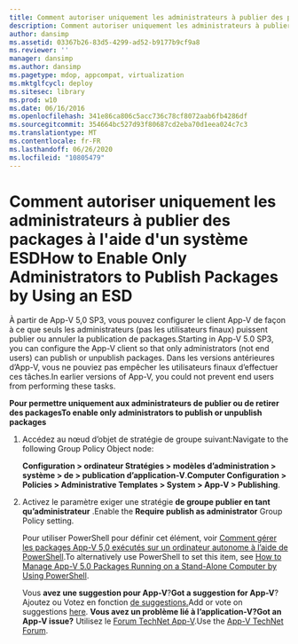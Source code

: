 ```yaml
---
title: Comment autoriser uniquement les administrateurs à publier des packages à l'aide d'un système ESD
description: Comment autoriser uniquement les administrateurs à publier des packages à l'aide d'un système ESD
author: dansimp
ms.assetid: 03367b26-83d5-4299-ad52-b9177b9cf9a8
ms.reviewer: ''
manager: dansimp
ms.author: dansimp
ms.pagetype: mdop, appcompat, virtualization
ms.mktglfcycl: deploy
ms.sitesec: library
ms.prod: w10
ms.date: 06/16/2016
ms.openlocfilehash: 341e86ca806c5acc736c78cf8072aab6fb4286df
ms.sourcegitcommit: 354664bc527d93f80687cd2eba70d1eea024c7c3
ms.translationtype: MT
ms.contentlocale: fr-FR
ms.lasthandoff: 06/26/2020
ms.locfileid: "10805479"
---
```

# <span data-ttu-id="35865-103">Comment autoriser uniquement les administrateurs à publier des packages à l'aide d'un système ESD</span><span class="sxs-lookup"><span data-stu-id="35865-103">How to Enable Only Administrators to Publish Packages by Using an ESD</span></span>


<span data-ttu-id="35865-104">À partir de App-V 5,0 SP3, vous pouvez configurer le client App-V de façon à ce que seuls les administrateurs (pas les utilisateurs finaux) puissent publier ou annuler la publication de packages.</span><span class="sxs-lookup"><span data-stu-id="35865-104">Starting in App-V 5.0 SP3, you can configure the App-V client so that only administrators (not end users) can publish or unpublish packages.</span></span> <span data-ttu-id="35865-105">Dans les versions antérieures d’App-V, vous ne pouviez pas empêcher les utilisateurs finaux d’effectuer ces tâches.</span><span class="sxs-lookup"><span data-stu-id="35865-105">In earlier versions of App-V, you could not prevent end users from performing these tasks.</span></span>

**<span data-ttu-id="35865-106">Pour permettre uniquement aux administrateurs de publier ou de retirer des packages</span><span class="sxs-lookup"><span data-stu-id="35865-106">To enable only administrators to publish or unpublish packages</span></span>**

1.  <span data-ttu-id="35865-107">Accédez au nœud d’objet de stratégie de groupe suivant:</span><span class="sxs-lookup"><span data-stu-id="35865-107">Navigate to the following Group Policy Object node:</span></span>

    <span data-ttu-id="35865-108">**Configuration &gt; ordinateur Stratégies &gt; modèles d’administration &gt; système &gt; de &gt; publication d’application-V**.</span><span class="sxs-lookup"><span data-stu-id="35865-108">**Computer Configuration &gt; Policies &gt; Administrative Templates &gt; System &gt; App-V &gt; Publishing**.</span></span>

2.  <span data-ttu-id="35865-109">Activez le paramètre exiger une stratégie **de groupe publier en tant qu’administrateur** .</span><span class="sxs-lookup"><span data-stu-id="35865-109">Enable the **Require publish as administrator** Group Policy setting.</span></span>

    <span data-ttu-id="35865-110">Pour utiliser PowerShell pour définir cet élément, voir [Comment gérer les packages App-V 5,0 exécutés sur un ordinateur autonome à l’aide de PowerShell](how-to-manage-app-v-50-packages-running-on-a-stand-alone-computer-by-using-powershell.md#bkmk-admins-pub-pkgs).</span><span class="sxs-lookup"><span data-stu-id="35865-110">To alternatively use PowerShell to set this item, see [How to Manage App-V 5.0 Packages Running on a Stand-Alone Computer by Using PowerShell](how-to-manage-app-v-50-packages-running-on-a-stand-alone-computer-by-using-powershell.md#bkmk-admins-pub-pkgs).</span></span>

    <span data-ttu-id="35865-111">Vous **avez une suggestion pour App-V**?</span><span class="sxs-lookup"><span data-stu-id="35865-111">**Got a suggestion for App-V**?</span></span> <span data-ttu-id="35865-112">Ajoutez ou Votez en fonction [de suggestions.](http://appv.uservoice.com/forums/280448-microsoft-application-virtualization)</span><span class="sxs-lookup"><span data-stu-id="35865-112">Add or vote on suggestions [here](http://appv.uservoice.com/forums/280448-microsoft-application-virtualization).</span></span> **<span data-ttu-id="35865-113">Vous avez un problème lié à l’application-V?</span><span class="sxs-lookup"><span data-stu-id="35865-113">Got an App-V issue?</span></span>** <span data-ttu-id="35865-114">Utilisez le [Forum TechNet App-V](https://social.technet.microsoft.com/Forums/home?forum=mdopappv).</span><span class="sxs-lookup"><span data-stu-id="35865-114">Use the [App-V TechNet Forum](https://social.technet.microsoft.com/Forums/home?forum=mdopappv).</span></span>

 

 





